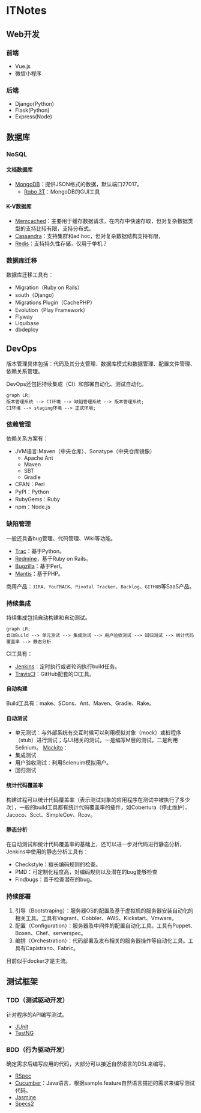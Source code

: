 # ITNotes

## Web开发

### 前端
- Vue.js
- 微信小程序

### 后端
- Django(Python)
- Flask(Python)
- Express(Node)



## 数据库

### NoSQL
#### 文档数据库
- [MongoDB](https://www.mongodb.com/)：提供JSON格式的数据，默认端口27017。
    - [Robo 3T](https://robomongo.org/)：MongoDB的GUI工具


#### K-V数据库
- [Memcached](https://memcached.org/)：主要用于缓存数据请求，在内存中快速存取，但对复杂数据类型的支持比较有限，支持分布式。
- [Cassandra](https://cassandra.apache.org/)：支持集群和ad hoc，但对复杂数据结构支持有限，
- [Redis](https://redis.io/)：支持持久性存储，仅用于单机？

### 数据库迁移
数据库迁移工具有：
- Migration（Ruby on Rails）
- south（Django）
- Migrations Plugin（CachePHP）
- Evolution（Play Framework）
- Flyway
- Liquibase
- dbdeploy



## DevOps
版本管理具体包括：代码及其分支管理、数据库模式和数据管理、配置文件管理、依赖关系管理。

DevOps还包括持续集成（CI）和部署自动化、测试自动化。

```mermaid
graph LR;
版本管理系统 --> CI环境 --> 缺陷管理系统 --> 版本管理系统;
CI环境 --> staging环境 --> 正式环境;
```

### 依赖管理
依赖关系方案有：
- JVM语言:Maven（中央仓库）、Sonatype（中央仓库镜像）
    - Apache Ant
    - Maven
    - SBT
    - Gradle
- CPAN：Perl
- PyPI：Python
- RubyGems：Ruby
- npm：Node.js


### 缺陷管理
一般还具备bug管理、代码管理、Wiki等功能。

- [Trac](https://trac.edgewall.org/)：基于Python。
- [Redmine](https://www.redmine.org/)，基于Ruby on Rails。
- [Bugzilla](https://www.bugzilla.org/)：基于Perl。
- [Mantis](https://www.mantisbt.org/)：基于PHP。

商用产品：`JIRA`、`YouTRACK`、`Pivotal Tracker`、`Backlog`、`GITHUB`等SaaS产品。


### 持续集成
持续集成包括自动构建和自动测试。
```mermaid
graph LR;
自动Build --> 单元测试 --> 集成测试 --> 用户验收测试 --> 回归测试 --> 统计代码覆盖率 --> 静态分析
```

CI工具有：
- [Jenkins](https://www.jenkins.io/)：定时执行或者轮询执行build任务。
- [TravisCI](https://travis-ci.org/)：GitHub配套的CI工具。

#### 自动构建
Build工具有：make、SCons、Ant、Maven、Gradle、Rake。

#### 自动测试
- 单元测试：与外部系统有交互时候可以利用模拟对象（mock）或桩程序（stub）进行测试；与UI相关的测试，一是编写M层的测试，二是利用Selinium。
    [Mockito](https://site.mockito.org/)：
- 集成测试
- 用户验收测试：利用Selenuim模拟用户。
- 回归测试

#### 统计代码覆盖率
构建过程可以统计代码覆盖率（表示测试对象的应用程序在测试中被执行了多少次），一般的build工具都有统计代码覆盖率的插件，如Cobertura（停止维护）、Jacoco、Scct、SimpleCov、Rcov。

#### 静态分析
在自动测试和统计代码覆盖率的基础上，还可以进一步对代码进行静态分析，Jenkins中使用的静态分析工具有：
- Checkstyle：擅长编码规则的检查。
- PMD：可定制化程度高，对编码规则以及潜在的bug能够检查
- Findbugs：善于检查潜在的bug。


### 持续部署
1. 引导（Bootstraping）：服务器OS的配置及基于虚拟机的服务器安装自动化的相关工具。工具有Vagrant、Cobbler、AWS、Kickstart、Vmware。
2. 配置（Configuration）：服务器及中间件的配置自动化工具。工具有Puppet、Boxen、Chef、serverspec。 
3. 编排（Orchestration）：代码部署及发布相关的服务器操作等自动化工具。工具有Capistrano、Fabric。

目前似乎docker才是主流。



## 测试框架

### TDD（测试驱动开发）
针对程序的API编写测试。
- [JUnit](https://junit.org/junit5/)
- [TestNG](https://testng.org/doc/)


### BDD（行为驱动开发）
确定需求后编写应用的代码，大部分可以接近自然语言的DSL来编写。
- [RSpec](https://rspec.infhttp://mockito.org/o/)
- [Cucumber](https://cukes.info/)：Java语言，根据sample.feature自然语言描述的需求来编写测试代码。
- [Jasmine](https://site.mockito.org/)
- [Specs2](http://etorreborre.github.io/specs2/)


